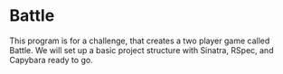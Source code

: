 # Battle

This program is for a challenge, that creates a two player game called Battle. We will set up a basic project structure with Sinatra, RSpec, and Capybara ready to go.

